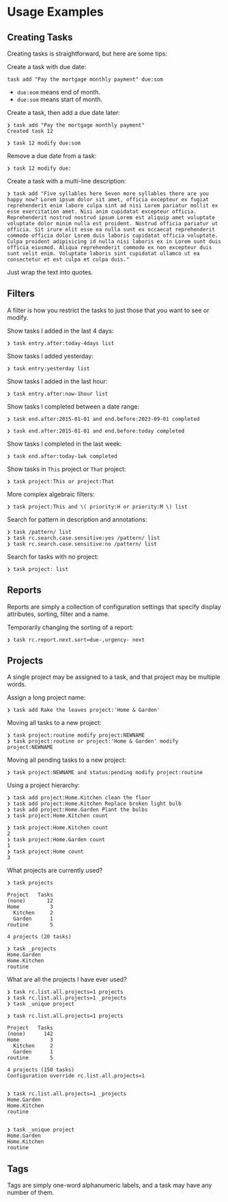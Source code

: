 # Usage Examples

## Creating Tasks
Creating tasks is straightforward, but here are some tips:

Create a task with due date:
```
task add "Pay the mortgage monthly payment" due:som
```

- `due:eom` means end of month.
- `due:som` means start of month.

Create a task, then add a due date later:
```
❯ task add "Pay the mortgage monthly payment" 
Created task 12

❯ task 12 modify due:som
```

Remove a due date from a task:
```
❯ task 12 modify due:
```

Create a task with a multi-line description:
```
❯ task add "Five syllables here Seven more syllables there are you happy now? Lorem ipsum dolor sit amet, officia excepteur ex fugiat reprehenderit enim labore culpa sint ad nisi Lorem pariatur mollit ex esse exercitation amet. Nisi anim cupidatat excepteur officia. Reprehenderit nostrud nostrud ipsum Lorem est aliquip amet voluptate voluptate dolor minim nulla est proident. Nostrud officia pariatur ut officia. Sit irure elit esse ea nulla sunt ex occaecat reprehenderit commodo officia dolor Lorem duis laboris cupidatat officia voluptate. Culpa proident adipisicing id nulla nisi laboris ex in Lorem sunt duis officia eiusmod. Aliqua reprehenderit commodo ex non excepteur duis sunt velit enim. Voluptate laboris sint cupidatat ullamco ut ea consectetur et est culpa et culpa duis." 
```
Just wrap the text into quotes.

## Filters
A filter is how you restrict the tasks to just those that you want to see or 
modify.

Show tasks I added in the last 4 days:
```
❯ task entry.after:today-4days list
```

Show tasks I added yesterday:
```
❯ task entry:yesterday list
```

Show tasks I added in the last hour:
```
❯ task entry.after:now-1hour list
```

Show tasks I completed between a date range:
```
❯ task end.after:2015-01-01 and end.before:2023-09-01 completed
```

```
❯ task end.after:2015-01-01 and end.before:today completed
```

Show tasks I completed in the last week:
```
❯ task end.after:today-1wk completed
```

Show tasks in `This` project or `That` project:
```
❯ task project:This or project:That
```

More complex algebraic filters:
```
❯ task project:This and \( priority:H or priority:M \) list
```

Search for pattern in description and annotations:
```
❯ task /pattern/ list
❯ task rc.search.case.sensitive:yes /pattern/ list
❯ task rc.search.case.sensitive:no /pattern/ list
```

Search for tasks with no project:
```
❯ task project: list
```

## Reports
Reports are simply a collection of configuration settings that specify display
attributes, sorting, filter and a name.

Temporarily changing the sorting of a report:
```
❯ task rc.report.next.sort=due-,urgency- next
```

## Projects
A single project may be assigned to a task, and that project may be multiple
words.

Assign a long project name:
```
❯ task add Rake the leaves project:'Home & Garden'
```

Moving all tasks to a new project:
```
❯ task project:routine modify project:NEWNAME
❯ task project:routine or project:'Home & Garden' modify project:NEWNAME
```

Moving all pending tasks to a new project:
```
❯ task project:NEWNAME and status:pending modify project:routine
```

Using a project hierarchy:
```
❯ task add project:Home.Kitchen clean the floor
❯ task add project:Home.Kitchen Replace broken light bulb
❯ task add project:Home.Garden Plant the bulbs
❯ task project:Home.Kitchen count
```

```
❯ task project:Home.Kitchen count
2
❯ task project:Home.Garden count
1
❯ task project:Home count
3
```

What projects are currently used?
```
❯ task projects

Project   Tasks
(none)       12
Home          3
  Kitchen     2
  Garden      1
routine       5

4 projects (20 tasks)

❯ task _projects
Home.Garden
Home.Kitchen
routine
```

What are all the projects I have ever used?
```
❯ task rc.list.all.projects=1 projects
❯ task rc.list.all.projects=1 _projects
❯ task _unique project

```

```
❯ task rc.list.all.projects=1 projects

Project   Tasks
(none)      142
Home          3
  Kitchen     2
  Garden      1
routine       5

4 projects (150 tasks)
Configuration override rc.list.all.projects=1


❯ task rc.list.all.projects=1 _projects
Home.Garden
Home.Kitchen
routine


❯ task _unique project
Home.Garden
Home.Kitchen
routine
```

## Tags
Tags are simply one-word alphanumeric labels, and a task may have any
number of them.
